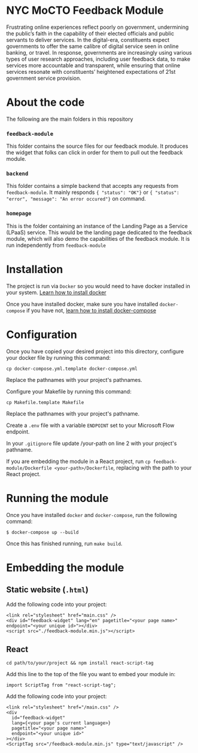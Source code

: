 # NYC MoCTO Feedback Module

Frustrating online experiences reflect poorly on government, undermining the public’s faith in the capability of their elected officials and public servants to deliver services. In the digital-era, constituents expect governments to offer the same calibre of digital service seen in online banking, or travel. In response, governments are increasingly using various types of user research approaches, including user feedback data, to make services more accountable and transparent, while ensuring that online services resonate with constituents’ heightened expectations of 21st government service provision.

# About the code

The following are the main folders in this repository

### `feedback-module`

This folder contains the source files for our feedback module. It produces the widget that folks can click in order for them to pull out the feedback module.

### `backend`

This folder contains a simple backend that accepts any requests from `feedback-module`. It mainly responds `{ "status": "OK"}` or `{ "status": "error", "message": "An error occured"}` on command.

### `homepage`

This is the folder containing an instance of the Landing Page as a Service (LPaaS) service. This would be the landing page dedicated to the feedback module, which will also demo the capabilities of the feedback module. It is run independently from `feedback-module`

# Installation

The project is run via `Docker` so you would need to have docker installed in your system. [Learn how to install docker](https://docs.docker.com/get-docker/)

Once you have installed docker, make sure you have installed `docker-compose` if you have not, [learn how to install docker-compose](https://docs.docker.com/compose/install/)

# Configuration

Once you have copied your desired project into this directory, configure your docker file by running this command:

```
cp docker-compose.yml.template docker-compose.yml
```

Replace the pathnames with your project's pathnames.

Configure your Makefile by running this command:

```
cp Makefile.template Makefile
```

Replace the pathnames with your project's pathname.

Create a `.env` file with a variable `ENDPOINT` set to your Microsoft Flow endpoint.

In your `.gitignore` file update /your-path on line 2 with your project's pathname.

If you are embedding the module in a React project, run `cp feedback-module/Dockerfile <your-path>/Dockerfile`, replacing <your-path> with the path to your React project.

# Running the module

Once you have installed `docker` and `docker-compose`, run the following command:

```
$ docker-compose up --build
```

Once this has finished running, run `make build`.

# Embedding the module

## Static website (`.html`)

Add the following code into your project:

```
<link rel="stylesheet" href="main.css" />
<div id="feedback-widget" lang="en" pagetitle="<your page name>" endpoint="<your unique id>"></div>
<script src="./feedback-module.min.js"></script>
```

## React

```
cd path/to/your/project && npm install react-script-tag
```

Add this line to the top of the file you want to embed your module in:

```
import ScriptTag from "react-script-tag";
```

Add the following code into your project:

```
<link rel="stylesheet" href="/main.css" />
<div
  id="feedback-widget"
  lang={<your page's current language>}
  pagetitle="<your page name>"
  endpoint="<your unique id>"
></div>
<ScriptTag src="/feedback-module.min.js" type="text/javascript" />
```
